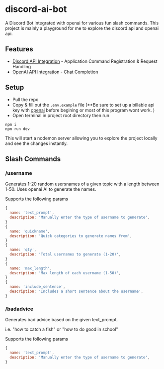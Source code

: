 # discord-ai-bot

A Discord Bot integrated with openai for various fun slash commands. This project is mainly a playground for me to explore the discord api and openai api.

## Features

- [Discord API Integration][discord-api-docs] - Application Command Registration & Request Handling
- [OpenAI API Integration][openai-api-docs] - Chat Completion

## Setup

- Pull the repo
- Copy & fill out the `.env.example` file (\*\*Be sure to set up a billable api key with [openai][openai-api-keys] before begining or most of this program wont work.
  )
- Open terminal in project root directory then run

```shell
npm i
npm run dev
```

This will start a nodemon server allowing you to explore the project locally and see the changes instantly.

## Slash Commands

### /username

Generates 1-20 random usersnames of a given topic with a length between 1-50. Uses openai AI to generate the names.

Supports the following params

```js
{
  name: 'text_prompt',
  description: 'Manually enter the type of username to generate',
}
{
  name: 'quickname',
  description: 'Quick categories to generate names from',
}
{
  name: 'qty',
  description: 'Total usernames to generate (1-20)',
}
{
  name: 'max_length',
  description: 'Max length of each username (1-50)',
}
{
  name: 'include_sentence',
  description: 'Includes a short sentence about the username',
}
```

### /badadvice

Generates bad advice based on the given text_prompt.

i.e. "how to catch a fish" or "how to do good in school"

Supports the following params

```js
{
  name: 'text_prompt',
  description: 'Manually enter the type of username to generate',
}
```

[discord-api-docs]: https://discord.com/developers/docs/interactions/application-commands
[openai-api-docs]: https://platform.openai.com/docs/guides/chat
[openai-api-keys]: https://platform.openai.com/account/api-keys
